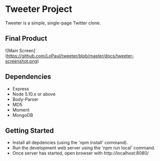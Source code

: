 # Tweeter Project

Tweeter is a simple, single-page Twitter clone.

## Final Product

![Main Screen]
(https://github.com/LoPaul/tweeter/blob/master/docs/tweeter-screenshot.png)

## Dependencies

- Express
- Node 5.10.x or above
- Body-Parser
- MD5
- Moment
- MongoDB

## Getting Started 

- Install all depdencies (using the 'npm install' command).
- Run the development web server using the 'npm run local' command.
- Once server has started, open browser with http://localhost:8080/